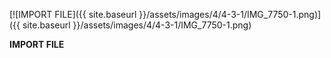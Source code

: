 ---
---

[![IMPORT FILE]({{ site.baseurl }}/assets/images/4/4-3-1/IMG_7750-1.png)]({{
site.baseurl }}/assets/images/4/4-3-1/IMG_7750-1.png)

**IMPORT FILE**
